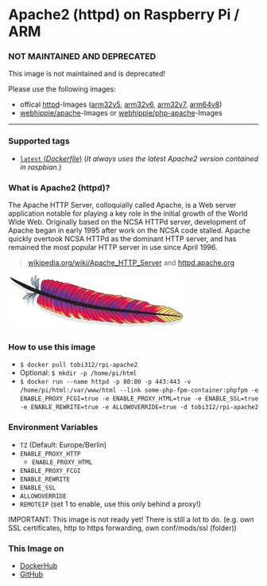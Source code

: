 # Apache2 (httpd) on Raspberry Pi / ARM

### NOT MAINTAINED AND DEPRECATED

This image is not maintained and is deprecated!  
  
Please use the following images:

* offical [httpd](https://hub.docker.com/_/httpd)-Images ([arm32v5](https://hub.docker.com/r/arm32v5/httpd/), [arm32v6](https://hub.docker.com/r/arm32v6/httpd/), [arm32v7](https://hub.docker.com/r/arm32v7/httpd/), [arm64v8](https://hub.docker.com/r/arm64v8/httpd/))
* [webhippie/apache](https://hub.docker.com/r/webhippie/apache)-Images or [webhippie/php-apache](https://hub.docker.com/r/webhippie/php-apache)-Images

--- 

### Supported tags
-	[`latest` (*Dockerfile*)](https://github.com/Tob1asDocker/rpi-apache2/blob/master/stretch.armhf.Dockerfile) (*It always uses the latest Apache2 version contained in raspbian.*)

### What is Apache2 (httpd)?
The Apache HTTP Server, colloquially called Apache, is a Web server application notable for playing a key role in the initial growth of the World Wide Web. Originally based on the NCSA HTTPd server, development of Apache began in early 1995 after work on the NCSA code stalled. Apache quickly overtook NCSA HTTPd as the dominant HTTP server, and has remained the most popular HTTP server in use since April 1996.
> [wikipedia.org/wiki/Apache_HTTP_Server](https://en.wikipedia.org/wiki/Apache_HTTP_Server) and [httpd.apache.org](https://httpd.apache.org/)

![logo](https://raw.githubusercontent.com/docker-library/docs/master/httpd/logo.png)

### How to use this image
* ``` $ docker pull tobi312/rpi-apache2 ```
* Optional: ``` $ mkdir -p /home/pi/html ```
* ``` $ docker run --name httpd -p 80:80 -p 443:443 -v /home/pi/html:/var/www/html --link some-php-fpm-container:phpfpm -e ENABLE_PROXY_FCGI=true -e ENABLE_PROXY_HTML=true -e ENABLE_SSL=true -e ENABLE_REWRITE=true -e ALLOWOVERRIDE=true -d tobi312/rpi-apache2 ``` 

### Environment Variables
* `TZ` (Default: Europe/Berlin)
* `ENABLE_PROXY_HTTP`
	* `ENABLE_PROXY_HTML`
* `ENABLE_PROXY_FCGI`
* `ENABLE_REWRITE`
* `ENABLE_SSL`
* `ALLOWOVERRIDE`
* `REMOTEIP` (set 1 to enable, use this only behind a proxy!)

IMPORTANT: This image is not ready yet! There is still a lot to do. (e.g. own SSL certificates, http to https forwarding, own conf/mods/ssl (folder))

### This Image on
* [DockerHub](https://hub.docker.com/r/tobi312/rpi-apache2/)
* [GitHub](https://github.com/Tob1asDocker/rpi-apache2)
